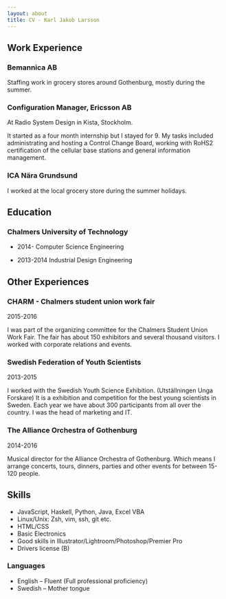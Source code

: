 ```yaml
---
layout: about
title: CV - Karl Jakob Larsson
---
```



Work Experience
---------------

### Bemannica AB

Staffing work in grocery stores around
Gothenburg, mostly during the summer.


### Configuration Manager, Ericsson AB

At Radio System Design in Kista, Stockholm.

It started as a four month internship but I stayed for 9.
My tasks included administrating and hosting a Control Change Board, working
with RoHS2 certification of the cellular base stations and general
information management.


### ICA Nära Grundsund

I worked at the local grocery store during the summer
holidays.


Education
---------

### Chalmers University of Technology

- 2014- Computer Science Engineering

- 2013-2014 Industrial Design Engineering


Other Experiences
-----------------

### CHARM - Chalmers student union work fair
2015-2016

I was part of the organizing committee for the Chalmers Student Union Work
Fair. The fair has about 150 exhibitors and several thousand visitors.
I worked with corporate relations and events.


### Swedish Federation of Youth Scientists
2013-2015

I worked with the Swedish Youth Science
Exhibition. (Utställningen Unga Forskare)
It is a exhibition and competition for the best young scientists in Sweden.
Each year we have about 300 participants from all over the country.
I was the head of marketing and IT.

### The Alliance Orchestra of Gothenburg
2014-2016

Musical director for the Alliance Orchestra of Gothenburg.
Which means I arrange concerts, tours, dinners, parties and other events for
between 15-120 people.

Skills
------


- JavaScript, Haskell, Python, Java, Excel VBA
- Linux/Unix: Zsh, vim, ssh, git etc.
- HTML/CSS
- Basic Electronics
- Good skills in Illustrator/Lightroom/Photoshop/Premier Pro
- Drivers license (B)


### Languages

- English – Fluent (Full professional proficiency)
- Swedish – Mother tongue

